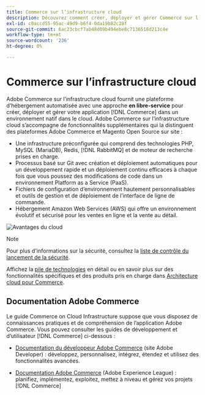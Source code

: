 ```yaml
---
title: Commerce sur l’infrastructure cloud
description: Découvrez comment créer, déployer et gérer Commerce sur l’infrastructure cloud.
exl-id: c0accd55-95ac-49d9-b6f4-0da19b82c28f
source-git-commit: 6ac23cbcf7ab48d09b494ebe8c7136518d213c4e
workflow-type: tm+mt
source-wordcount: '236'
ht-degree: 0%

---
```


# Commerce sur l’infrastructure cloud

Adobe Commerce sur l’infrastructure cloud fournit une plateforme d’hébergement automatisée avec une approche **en libre-service** pour créer, déployer et gérer votre application [!DNL Commerce] dans un environnement natif dans le cloud. Adobe Commerce sur l’infrastructure cloud s’accompagne de fonctionnalités supplémentaires qui la distinguent des plateformes Adobe Commerce et Magento Open Source sur site :

- Une infrastructure préconfigurée qui comprend des technologies PHP, MySQL (MariaDB), Redis, [!DNL RabbitMQ] et de moteur de recherche prises en charge.
- Processus basé sur Git avec création et déploiement automatiques pour un développement rapide et un déploiement continu efficaces à chaque fois que vous poussez des modifications de code dans un environnement Platform as a Service (PaaS).
- Fichiers de configuration d’environnement hautement personnalisables et outils de gestion et de déploiement de l’interface de ligne de commande.
- Hébergement Amazon Web Services (AWS) qui offre un environnement évolutif et sécurisé pour les ventes en ligne et la vente au détail.

![Avantages du cloud](../assets/CloudBenefits.svg)

>[!NOTE]
>
>Pour plus d&#39;informations sur la sécurité, consultez la [liste de contrôle du lancement de la sécurité](https://experienceleague.adobe.com/en/docs/commerce-cloud-service/user-guide/launch/checklist#security-configuration).

Affichez la [pile de technologies](architecture/tech-stack.md) en détail ou en savoir plus sur des fonctionnalités spécifiques et des produits pris en charge dans [Architecture cloud pour Commerce](architecture/cloud-architecture.md).

<div id="recs-overview-body-1"></div>
<div id="recs-overview-body-2"></div>
<div id="recs-overview-body-3"></div>
<div id="recs-overview-body-4"></div>
<div id="recs-overview-body-5"></div>
<div id="recs-overview-body-6"></div>

## Documentation Adobe Commerce

Le guide Commerce on Cloud Infrastructure suppose que vous disposez de connaissances pratiques et de compréhension de l’application Adobe Commerce. Vous pouvez consulter les guides de développement et d’utilisateur [!DNL Commerce] ci-dessous :

- [Documentation du développeur Adobe Commerce](https://developer.adobe.com/commerce/docs/) (site Adobe Developer) : développez, personnalisez, intégrez, étendez et utilisez des fonctionnalités avancées.

- [Documentation Adobe Commerce](https://experienceleague.adobe.com/docs/commerce.html) (Adobe Experience League) : planifiez, implémentez, exploitez, mettez à niveau et gérez vos projets [!DNL Commerce]
